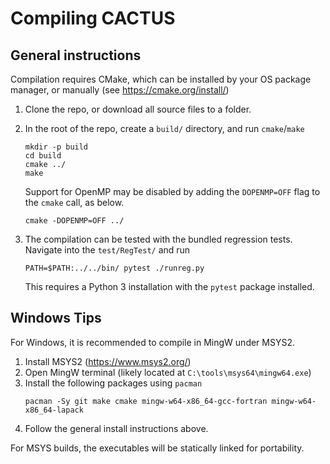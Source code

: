 # Compiling CACTUS

## General instructions
Compilation requires CMake, which can be installed by your OS package manager, or manually (see https://cmake.org/install/)

1. Clone the repo, or download all source files to a folder.

2. In the root of the repo, create a `build/` directory, and run `cmake`/`make`
   ```
   mkdir -p build
   cd build
   cmake ../ 
   make
	```
   Support for OpenMP may be disabled by adding the `DOPENMP=OFF` flag to the `cmake` call, as below.
   ```
   cmake -DOPENMP=OFF ../ 
   ```

3. The compilation can be tested with the bundled regression tests.
   Navigate into the `test/RegTest/`  and run
   ```
   PATH=$PATH:../../bin/ pytest ./runreg.py
   ```
   This requires a Python 3 installation with the `pytest` package installed.

## Windows Tips
For Windows, it is recommended to compile in MingW under MSYS2. 

1. Install MSYS2 (https://www.msys2.org/)
2. Open MingW terminal (likely located at `C:\tools\msys64\mingw64.exe`)
3. Install the following packages using `pacman`
   ```
   pacman -Sy git make cmake mingw-w64-x86_64-gcc-fortran mingw-w64-x86_64-lapack
   ```
4. Follow the general install instructions above.

For MSYS builds, the executables will be statically linked for portability.
